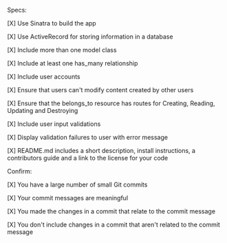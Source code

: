 Specs:

[X] Use Sinatra to build the app

[X] Use ActiveRecord for storing information in a database

[X] Include more than one model class

[X] Include at least one has_many relationship

[X] Include user accounts

[X] Ensure that users can't modify content created by other users

[X] Ensure that the belongs_to resource has routes for Creating, Reading, Updating and Destroying

[X] Include user input validations

[X] Display validation failures to user with error message

[X] README.md includes a short description, install instructions, a contributors guide and a link to the license for your code

Confirm:

[X] You have a large number of small Git commits

[X] Your commit messages are meaningful

[X] You made the changes in a commit that relate to the commit message

[X] You don't include changes in a commit that aren't related to the commit message

